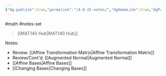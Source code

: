 ```yaml
---
{"dg-publish":true,"permalink":"/4-8-22-notes/","dgHomeLink":true,"dgPassFrontmatter":false}
---
```


#math #notes-set 
> [[MAT140 Hub|MAT140 Hub]]

Notes:
* Review: [[Affine Transformation Matrix|Affine Transformation Matrix]]
* Review/Cont'd: [[Augmented Normal|Augmented Normal]]
* [[Affine Bases|Affine Bases]]
* [[Changing Bases|Changing Bases]]